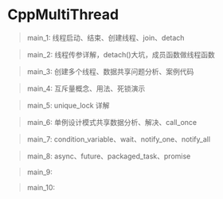 # CppMultiThread

> main_1: 线程启动、结束、创建线程、join、detach

> main_2: 线程传参详解，detach()大坑，成员函数做线程函数

> main_3: 创建多个线程、数据共享问题分析、案例代码

> main_4: 互斥量概念、用法、死锁演示

> main_5: unique_lock 详解

> main_6: 单例设计模式共享数据分析、解决、call_once

> main_7: condition_variable、wait、notify_one、notify_all

> main_8: async、future、packaged_task、promise

> main_9: 

> main_10: 
